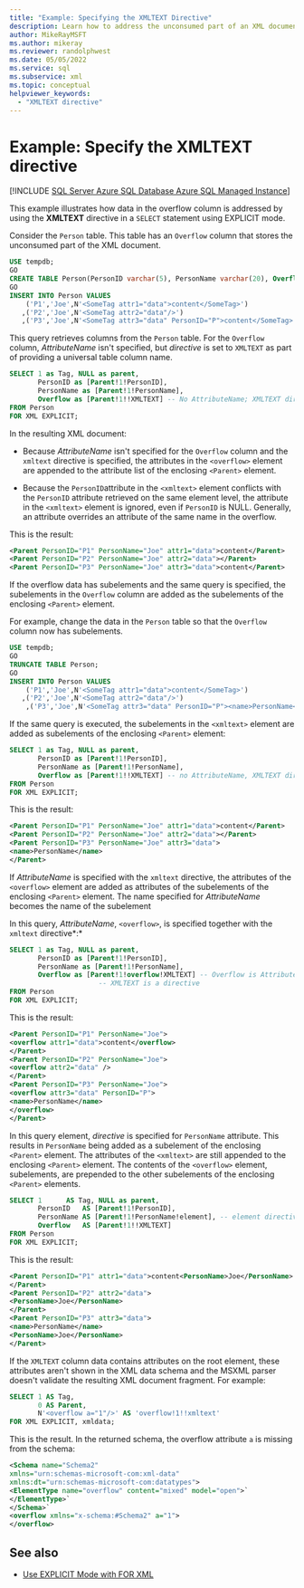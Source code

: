 ```yaml
---
title: "Example: Specifying the XMLTEXT Directive"
description: Learn how to address the unconsumed part of an XML document by specifying the XMLTEXT directive in a SELECT statement using EXPLICIT mode.
author: MikeRayMSFT
ms.author: mikeray
ms.reviewer: randolphwest
ms.date: 05/05/2022
ms.service: sql
ms.subservice: xml
ms.topic: conceptual
helpviewer_keywords:
  - "XMLTEXT directive"
---
```

# Example: Specify the XMLTEXT directive

[!INCLUDE [SQL Server Azure SQL Database Azure SQL Managed Instance](../../includes/applies-to-version/sql-asdb-asdbmi.md)]

This example illustrates how data in the overflow column is addressed by using the **XMLTEXT** directive in a `SELECT` statement using EXPLICIT mode.

Consider the `Person` table. This table has an `Overflow` column that stores the unconsumed part of the XML document.

```sql
USE tempdb;
GO
CREATE TABLE Person(PersonID varchar(5), PersonName varchar(20), Overflow nvarchar(200));
GO
INSERT INTO Person VALUES
    ('P1','Joe',N'<SomeTag attr1="data">content</SomeTag>')
   ,('P2','Joe',N'<SomeTag attr2="data"/>')
   ,('P3','Joe',N'<SomeTag attr3="data" PersonID="P">content</SomeTag>');
```

This query retrieves columns from the `Person` table. For the `Overflow` column, *AttributeName* isn't specified, but *directive* is set to `XMLTEXT` as part of providing a universal table column name.

```sql
SELECT 1 as Tag, NULL as parent,
       PersonID as [Parent!1!PersonID],
       PersonName as [Parent!1!PersonName],
       Overflow as [Parent!1!!XMLTEXT] -- No AttributeName; XMLTEXT directive
FROM Person
FOR XML EXPLICIT;
```

In the resulting XML document:

- Because *AttributeName* isn't specified for the `Overflow` column and the `xmltext` directive is specified, the attributes in the `<overflow>` element are appended to the attribute list of the enclosing `<Parent>` element.

- Because the `PersonID`attribute in the `<xmltext>` element conflicts with the `PersonID` attribute retrieved on the same element level, the attribute in the `<xmltext>` element is ignored, even if `PersonID` is NULL. Generally, an attribute overrides an attribute of the same name in the overflow.

This is the result:

```xml
<Parent PersonID="P1" PersonName="Joe" attr1="data">content</Parent>
<Parent PersonID="P2" PersonName="Joe" attr2="data"></Parent>
<Parent PersonID="P3" PersonName="Joe" attr3="data">content</Parent>
```

If the overflow data has subelements and the same query is specified, the subelements in the `Overflow` column are added as the subelements of the enclosing `<Parent>` element.

For example, change the data in the `Person` table so that the `Overflow` column now has subelements.

```sql
USE tempdb;
GO
TRUNCATE TABLE Person;
GO
INSERT INTO Person VALUES
    ('P1','Joe',N'<SomeTag attr1="data">content</SomeTag>')
   ,('P2','Joe',N'<SomeTag attr2="data"/>')
    ,('P3','Joe',N'<SomeTag attr3="data" PersonID="P"><name>PersonName</name></SomeTag>');
```

If the same query is executed, the subelements in the `<xmltext>` element are added as subelements of the enclosing `<Parent>` element:

```sql
SELECT 1 as Tag, NULL as parent,
       PersonID as [Parent!1!PersonID],
       PersonName as [Parent!1!PersonName],
       Overflow as [Parent!1!!XMLTEXT] -- no AttributeName, XMLTEXT directive
FROM Person
FOR XML EXPLICIT;
```

This is the result:

```xml
<Parent PersonID="P1" PersonName="Joe" attr1="data">content</Parent>
<Parent PersonID="P2" PersonName="Joe" attr2="data"></Parent>
<Parent PersonID="P3" PersonName="Joe" attr3="data">
<name>PersonName</name>
</Parent>
```

If *AttributeName* is specified with the `xmltext` directive, the attributes of the `<overflow>` element are added as attributes of the subelements of the enclosing `<Parent>` element. The name specified for *AttributeName* becomes the name of the subelement

In this query, *AttributeName*, `<overflow>`, is specified together with the `xmltext` directive*:*

```sql
SELECT 1 as Tag, NULL as parent,
       PersonID as [Parent!1!PersonID],
       PersonName as [Parent!1!PersonName],
       Overflow as [Parent!1!overflow!XMLTEXT] -- Overflow is AttributeName
                      -- XMLTEXT is a directive
FROM Person
FOR XML EXPLICIT;
```

This is the result:

```xml
<Parent PersonID="P1" PersonName="Joe">
<overflow attr1="data">content</overflow>
</Parent>
<Parent PersonID="P2" PersonName="Joe">
<overflow attr2="data" />
</Parent>
<Parent PersonID="P3" PersonName="Joe">
<overflow attr3="data" PersonID="P">
<name>PersonName</name>
</overflow>
</Parent>
```

In this query element, *directive* is specified for `PersonName` attribute. This results in `PersonName` being added as a subelement of the enclosing `<Parent>` element. The attributes of the `<xmltext>` are still appended to the enclosing `<Parent>` element. The contents of the `<overflow>` element, subelements, are prepended to the other subelements of the enclosing `<Parent>` elements.

```sql
SELECT 1      AS Tag, NULL as parent,
       PersonID   AS [Parent!1!PersonID],
       PersonName AS [Parent!1!PersonName!element], -- element directive
       Overflow   AS [Parent!1!!XMLTEXT]
FROM Person
FOR XML EXPLICIT;
```

This is the result:

```xml
<Parent PersonID="P1" attr1="data">content<PersonName>Joe</PersonName>
</Parent>
<Parent PersonID="P2" attr2="data">
<PersonName>Joe</PersonName>
</Parent>
<Parent PersonID="P3" attr3="data">
<name>PersonName</name>
<PersonName>Joe</PersonName>
</Parent>
```

If the `XMLTEXT` column data contains attributes on the root element, these attributes aren't shown in the XML data schema and the MSXML parser doesn't validate the resulting XML document fragment. For example:

```sql
SELECT 1 AS Tag,
       0 AS Parent,
       N'<overflow a="1"/>' AS 'overflow!1!!xmltext'
FOR XML EXPLICIT, xmldata;
```

This is the result. In the returned schema, the overflow attribute `a` is missing from the schema:

```xml
<Schema name="Schema2"
xmlns="urn:schemas-microsoft-com:xml-data"
xmlns:dt="urn:schemas-microsoft-com:datatypes">
<ElementType name="overflow" content="mixed" model="open">`
</ElementType>`
</Schema>`
<overflow xmlns="x-schema:#Schema2" a="1">
</overflow>
```

## See also

- [Use EXPLICIT Mode with FOR XML](../../relational-databases/xml/use-explicit-mode-with-for-xml.md)
